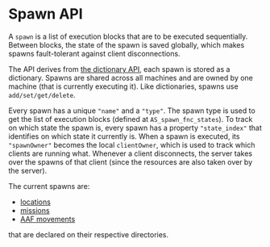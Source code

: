 # Spawn API

A `spawn` is a list of execution blocks that are to be executed sequentially.
Between blocks, the state of the spawn is saved globally, which makes spawns
fault-tolerant against client disconnections.

The API derives from [the dictionary API](../dictionary/README.md), each spawn
is stored as a dictionary. Spawns are shared across all machines and are owned
by one machine (that is currently executing it). Like dictionaries, spawns use `add/set/get/delete`.

Every spawn has a unique `"name"` and a `"type"`.
The spawn type is used to get the list of execution blocks (defined at `AS_spawn_fnc_states`).
To track on which state the spawn is, every spawn has a property `"state_index"` that
identifies on which state it currently is.
When a spawn is executed, its `"spawnOwner"` becomes the local `clientOwner`, which
is used to track which clients are running what.
Whenever a client disconnects, the server takes over the spawns of that client (since
the resources are also taken over by the server).

The current spawns are:
* [locations](../location/spawns)
* [missions](../mission/spawns)
* [AAF movements](../movement/spawns)

that are declared on their respective directories.
